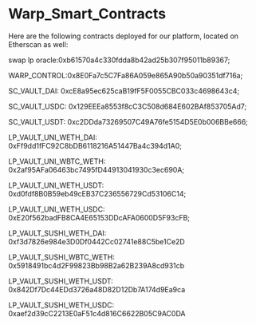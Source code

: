 # Warp_Smart_Contracts

Here are the following contracts deployed for our platform, located on Etherscan as well:

swap lp oracle:0xb61570a4c330fdda8b42ad25b307f95011b89367;

WARP_CONTROL:0x8E0Fa7c5C7Fa86A059e865A90b50a90351df716a;

SC_VAULT_DAI: 0xcE8a95ec625caB19fF5F0055CBC033c4698643c4;

SC_VAULT_USDC: 0x129EEEa8553f8cC3C508d684E602BAf853705Ad7;

SC_VAULT_USDT: 0xc2DDda73269507C49A76fe5154D5E0b006BBe666;

LP_VAULT_UNI_WETH_DAI: 0xFf9dd1fFC92C8bDB6118216A51447Ba4c394d1A0;

LP_VAULT_UNI_WBTC_WETH: 0x2af95AFa06463bc7495fD44913041930c3ec690A;

LP_VAULT_UNI_WETH_USDT: 0xd0fdf8B0B59eb49cEB37C236556729Cd53106C14;

LP_VAULT_UNI_WETH_USDC: 0xE20f562badFB8CA4E65153DDcAFA0600D5F93cFB;

LP_VAULT_SUSHI_WETH_DAI: 0xf3d7826e984e3D0Df0442Cc02741e88C5be1Ce2D

LP_VAULT_SUSHI_WBTC_WETH: 0x5918491bc4d2F99823Bb98B2a62B239A8cd931cb

LP_VAULT_SUSHI_WETH_USDT: 0x842Df7Dc44EDd3726a48D82D12Db7A174d9Ea9ca

LP_VAULT_SUSHI_WETH_USDC: 0xaef2d39cC2213E0aF51c4d816C6622B05C9AC0DA
